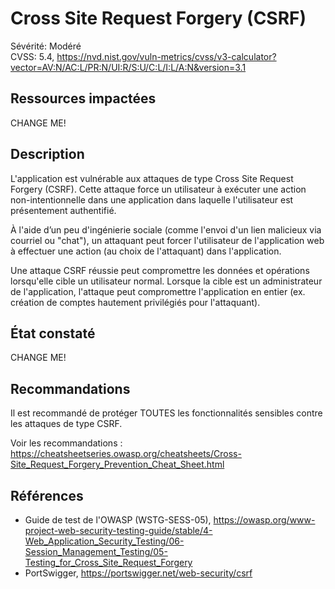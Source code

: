 # Cross Site Request Forgery (CSRF)

Sévérité: Modéré  
CVSS: 5.4, https://nvd.nist.gov/vuln-metrics/cvss/v3-calculator?vector=AV:N/AC:L/PR:N/UI:R/S:U/C:L/I:L/A:N&version=3.1

## Ressources impactées

CHANGE ME!

## Description

L'application est vulnérable aux attaques de type Cross Site Request Forgery (CSRF). Cette attaque force un utilisateur à exécuter une action non-intentionnelle dans une application dans laquelle l'utilisateur est présentement authentifié.

À l'aide d’un peu d'ingénierie sociale (comme l'envoi d'un lien malicieux via courriel ou "chat"), un attaquant peut forcer l'utilisateur de l'application web à effectuer une action (au choix de l'attaquant) dans l'application.

Une attaque CSRF réussie peut compromettre les données et opérations lorsqu'elle cible un utilisateur normal. Lorsque la cible est un administrateur de l'application, l'attaque peut compromettre l'application en entier (ex. création de comptes hautement privilégiés pour l'attaquant).

## État constaté

CHANGE ME!

## Recommandations

Il est recommandé de protéger TOUTES les fonctionnalités sensibles contre les attaques de type CSRF.

Voir les recommandations : https://cheatsheetseries.owasp.org/cheatsheets/Cross-Site_Request_Forgery_Prevention_Cheat_Sheet.html

## Références

* Guide de test de l'OWASP (WSTG-SESS-05), https://owasp.org/www-project-web-security-testing-guide/stable/4-Web_Application_Security_Testing/06-Session_Management_Testing/05-Testing_for_Cross_Site_Request_Forgery
* PortSwigger, https://portswigger.net/web-security/csrf

